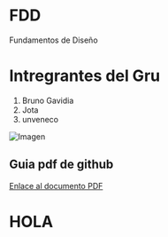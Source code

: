 # FDD
Fundamentos de Diseño

# Intregrantes del Gru

1. Bruno Gavidia
2. Jota
3. unveneco

![Imagen](https://c8.alamy.com/compes/exarrj/los-integrantes-del-equipo-tienen-negocios-alegre-momento-juntos-exarrj.jpg)


## Guia pdf de github

[Enlace al documento PDF](Descargas\GUIA_N1-_Git_y_Github_-_FdD.pdf)

# HOLA